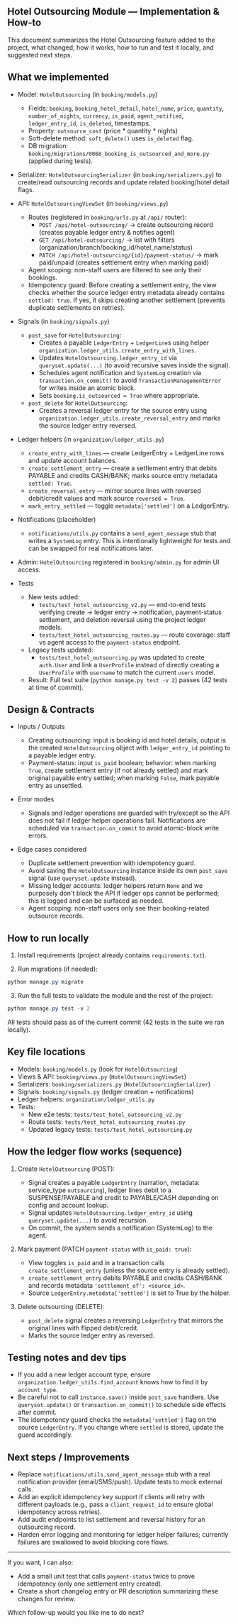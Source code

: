 ## Hotel Outsourcing Module — Implementation & How‑to

This document summarizes the Hotel Outsourcing feature added to the project, what changed, how it works, how to run and test it locally, and suggested next steps.

## What we implemented

- Model: `HotelOutsourcing` (in `booking/models.py`)
  - Fields: `booking`, `booking_hotel_detail`, `hotel_name`, `price`, `quantity`, `number_of_nights`, `currency`, `is_paid`, `agent_notified`, `ledger_entry_id`, `is_deleted`, timestamps.
  - Property: `outsource_cost` (price * quantity * nights)
  - Soft-delete method: `soft_delete()` uses `is_deleted` flag.
  - DB migration: `booking/migrations/0068_booking_is_outsourced_and_more.py` (applied during tests).

- Serializer: `HotelOutsourcingSerializer` (in `booking/serializers.py`) to create/read outsourcing records and update related booking/hotel detail flags.

- API: `HotelOutsourcingViewSet` (in `booking/views.py`)
  - Routes (registered in `booking/urls.py` at `/api/` router):
    - `POST /api/hotel-outsourcing/` → create outsourcing record (creates payable ledger entry & notifies agent)
    - `GET /api/hotel-outsourcing/` → list with filters (organization/branch/booking_id/hotel_name/status)
    - `PATCH /api/hotel-outsourcing/{id}/payment-status/` → mark paid/unpaid (creates settlement entry when marking paid)
  - Agent scoping: non-staff users are filtered to see only their bookings.
  - Idempotency guard: Before creating a settlement entry, the view checks whether the source ledger entry metadata already contains `settled: true`. If yes, it skips creating another settlement (prevents duplicate settlements on retries).

- Signals (in `booking/signals.py`)
  - `post_save` for `HotelOutsourcing`:
    - Creates a payable `LedgerEntry` + `LedgerLine`s using helper `organization.ledger_utils.create_entry_with_lines`.
    - Updates `HotelOutsourcing.ledger_entry_id` via `queryset.update(...)` (to avoid recursive saves inside the signal).
    - Schedules agent notification and `SystemLog` creation via `transaction.on_commit()` to avoid `TransactionManagementError` for writes inside an atomic block.
    - Sets `booking.is_outsourced = True` where appropriate.
  - `post_delete` for `HotelOutsourcing`:
    - Creates a reversal ledger entry for the source entry using `organization.ledger_utils.create_reversal_entry` and marks the source ledger entry reversed.

- Ledger helpers (in `organization/ledger_utils.py`)
  - `create_entry_with_lines` — create LedgerEntry + LedgerLine rows and update account balances.
  - `create_settlement_entry` — create a settlement entry that debits PAYABLE and credits CASH/BANK; marks source entry metadata `settled: True`.
  - `create_reversal_entry` — mirror source lines with reversed debit/credit values and mark source `reversed = True`.
  - `mark_entry_settled` — toggle `metadata['settled']` on a LedgerEntry.

- Notifications (placeholder)
  - `notifications/utils.py` contains a `send_agent_message` stub that writes a `SystemLog` entry. This is intentionally lightweight for tests and can be swapped for real notifications later.

- Admin: `HotelOutsourcing` registered in `booking/admin.py` for admin UI access.

- Tests
  - New tests added:
    - `tests/test_hotel_outsourcing_v2.py` — end-to-end tests verifying create → ledger entry → notification, payment-status settlement, and deletion reversal using the project ledger models.
    - `tests/test_hotel_outsourcing_routes.py` — route coverage: staff vs agent access to the `payment-status` endpoint.
  - Legacy tests updated:
    - `tests/test_hotel_outsourcing.py` was updated to create `auth.User` and link a `UserProfile` instead of directly creating a `UserProfile` with `username` to match the current `users` model.
  - Result: Full test suite (`python manage.py test -v 2`) passes (42 tests at time of commit).

## Design & Contracts

- Inputs / Outputs
  - Creating outsourcing: input is booking id and hotel details; output is the created `HotelOutsourcing` object with `ledger_entry_id` pointing to a payable ledger entry.
  - Payment-status: input `is_paid` boolean; behavior: when marking `True`, create settlement entry (if not already settled) and mark original payable entry settled; when marking `False`, mark payable entry as unsettled.

- Error modes
  - Signals and ledger operations are guarded with try/except so the API does not fail if ledger helper operations fail. Notifications are scheduled via `transaction.on_commit` to avoid atomic-block write errors.

- Edge cases considered
  - Duplicate settlement prevention with idempotency guard.
  - Avoid saving the `HotelOutsourcing` instance inside its own `post_save` signal (use `queryset.update` instead).
  - Missing ledger accounts: ledger helpers return `None` and we purposely don't block the API if ledger ops cannot be performed; this is logged and can be surfaced as needed.
  - Agent scoping: non-staff users only see their booking-related outsource records.

## How to run locally

1. Install requirements (project already contains `requirements.txt`).

2. Run migrations (if needed):

```powershell
python manage.py migrate
```

3. Run the full tests to validate the module and the rest of the project:

```powershell
python manage.py test -v 2
```

All tests should pass as of the current commit (42 tests in the suite we ran locally).

## Key file locations

- Models: `booking/models.py` (look for `HotelOutsourcing`)
- Views & API: `booking/views.py` (`HotelOutsourcingViewSet`)
- Serializers: `booking/serializers.py` (`HotelOutsourcingSerializer`)
- Signals: `booking/signals.py` (ledger creation + notifications)
- Ledger helpers: `organization/ledger_utils.py`
- Tests:
  - New e2e tests: `tests/test_hotel_outsourcing_v2.py`
  - Route tests: `tests/test_hotel_outsourcing_routes.py`
  - Updated legacy tests: `tests/test_hotel_outsourcing.py`

## How the ledger flow works (sequence)

1. Create `HotelOutsourcing` (POST):
   - Signal creates a payable `LedgerEntry` (narration, metadata: service_type `outsourcing`), ledger lines debit to a SUSPENSE/PAYABLE and credit to PAYABLE/CASH depending on config and account lookup.
   - Signal updates `HotelOutsourcing.ledger_entry_id` using `queryset.update(...)` to avoid recursion.
   - On commit, the system sends a notification (SystemLog) to the agent.

2. Mark payment (PATCH `payment-status` with `is_paid: true`):
   - View toggles `is_paid` and in a transaction calls `create_settlement_entry` (unless the source entry is already settled).
   - `create_settlement_entry` debits PAYABLE and credits CASH/BANK and records metadata `'settlement_of': <source_id>`.
   - Source `LedgerEntry.metadata['settled']` is set to True by the helper.

3. Delete outsourcing (DELETE):
   - `post_delete` signal creates a reversing `LedgerEntry` that mirrors the original lines with flipped debit/credit.
   - Marks the source ledger entry as reversed.

## Testing notes and dev tips

- If you add a new ledger account type, ensure `organization.ledger_utils.find_account` knows how to find it by `account_type`.
- Be careful not to call `instance.save()` inside `post_save` handlers. Use `queryset.update()` or `transaction.on_commit()` to schedule side effects after commit.
- The idempotency guard checks the `metadata['settled']` flag on the source `LedgerEntry`. If you change where `settled` is stored, update the guard accordingly.

## Next steps / Improvements

- Replace `notifications/utils.send_agent_message` stub with a real notification provider (email/SMS/push). Update tests to mock external calls.
- Add an explicit idempotency key support if clients will retry with different payloads (e.g., pass a `client_request_id` to ensure global idempotency across retries).
- Add audit endpoints to list settlement and reversal history for an outsourcing record.
- Harden error logging and monitoring for ledger helper failures; currently failures are swallowed to avoid blocking core flows.

---

If you want, I can also:
- Add a small unit test that calls `payment-status` twice to prove idempotency (only one settlement entry created).
- Create a short changelog entry or PR description summarizing these changes for review.

Which follow-up would you like me to do next?